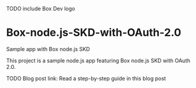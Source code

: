 TODO include Box Dev logo

# Box-node.js-SKD-with-OAuth-2.0
Sample app with Box node.js SKD

This project is a sample node.js app featuring Box node.js SKD with OAuth 2.0.

TODO Blog post link:
Read a step-by-step guide in this blog post